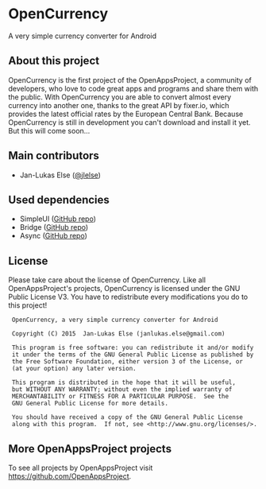 # OpenCurrency

A very simple currency converter for Android

## About this project

OpenCurrency is the first project of the OpenAppsProject, a community of developers, who love to code great apps and programs and share them with the public.
With OpenCurrency you are able to convert almost every currency into another one, thanks to the great API by fixer.io, which provides the latest official rates by the European Central Bank.
Because OpenCurrency is still in development you can't download and install it yet. But this will come soon...

## Main contributors

* Jan-Lukas Else ([@jlelse][1])

## Used dependencies

* SimpleUI ([GitHub repo][2])
* Bridge ([GitHub repo][3])
* Async ([GitHub repo][4])

## License

Please take care about the license of OpenCurrency. Like all OpenAppsProject's projects, OpenCurrency is licensed under the GNU Public License V3. You have to redistribute every modifications you do to this project!

     OpenCurrency, a very simple currency converter for Android

     Copyright (C) 2015  Jan-Lukas Else (janlukas.else@gmail.com)

     This program is free software: you can redistribute it and/or modify
     it under the terms of the GNU General Public License as published by
     the Free Software Foundation, either version 3 of the License, or
     (at your option) any later version.

     This program is distributed in the hope that it will be useful,
     but WITHOUT ANY WARRANTY; without even the implied warranty of
     MERCHANTABILITY or FITNESS FOR A PARTICULAR PURPOSE.  See the
     GNU General Public License for more details.

     You should have received a copy of the GNU General Public License
     along with this program.  If not, see <http://www.gnu.org/licenses/>.

## More OpenAppsProject projects

To see all projects by OpenAppsProject visit https://github.com/OpenAppsProject.

[1]: https://github.com/jlelse
[2]: https://github.com/jlelse/SimpleUI/
[3]: https://github.com/afollestad/bridge
[4]: https://github.com/afollestad/async

